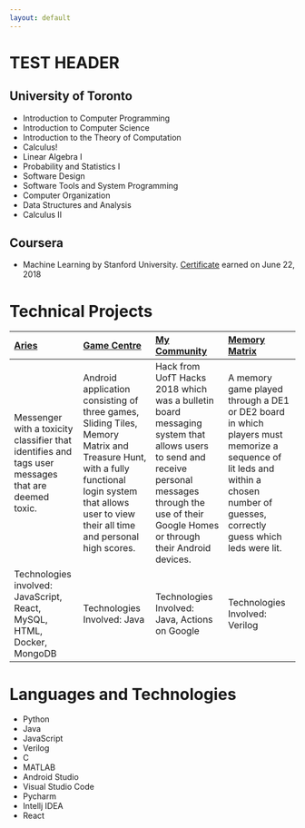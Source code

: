 ```yaml
---
layout: default
---
```


# TEST HEADER

## University of Toronto

* Introduction to Computer Programming
* Introduction to Computer Science
* Introduction to the Theory of Computation
* Calculus!
* Linear Algebra I
* Probability and Statistics I
* Software Design
* Software Tools and System Programming
* Computer Organization
* Data Structures and Analysis
* Calculus II

## Coursera

* Machine Learning by Stanford University. [Certificate](https://www.coursera.org/account/accomplishments/certificate/GJZCLYUN4C2B) earned on June 22, 2018

# Technical Projects

| [Aries](https://github.com/Michael-Chunman-Lee)             | [Game Centre](https://github.com/Michael-Chunman-Lee/GameCentre)          | [My Community](https://github.com/Michael-Chunman-Lee/My_Community2018) |  [Memory Matrix](https://github.com/Michael-Chunman-Lee/Memory-Matrix) |
|:-------------------------------------------------------|:-------------------------|:------|:-----------|
| Messenger with a toxicity classifier that identifies and tags user messages that are deemed toxic.  | Android application consisting of three games, Sliding Tiles, Memory Matrix and Treasure Hunt, with a fully functional login system that allows user to view their all time and personal high scores. | Hack from UofT Hacks 2018 which was a bulletin board messaging system that allows users to send and receive personal messages through the use of their Google Homes or through their Android devices.  | A memory game played through a DE1 or DE2 board in which players must memorize a sequence of lit leds and within a chosen number of guesses, correctly guess which leds were lit. |
| Technologies involved: JavaScript, React, MySQL, HTML, Docker, MongoDB                                          | Technologies Involved: Java   | Technologies Involved: Java, Actions on Google | Technologies Involved: Verilog |

# Languages and Technologies

* Python
* Java
* JavaScript
* Verilog
* C
* MATLAB
* Android Studio
* Visual Studio Code
* Pycharm
* Intellj IDEA
* React

